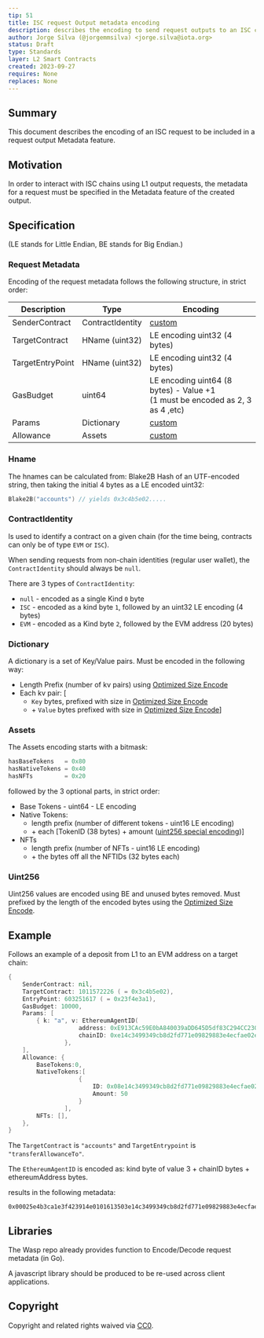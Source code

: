 ```yaml
---
tip: 51
title: ISC request Output metadata encoding
description: describes the encoding to send request outputs to an ISC chain
author: Jorge Silva (@jorgemmsilva) <jorge.silva@iota.org>
status: Draft
type: Standards
layer: L2 Smart Contracts
created: 2023-09-27
requires: None
replaces: None
---
```


## Summary

This document describes the encoding of an ISC request to be included in a request output Metadata feature.

## Motivation

In order to interact with ISC chains using L1 output requests, the metadata for a request must be specified in the Metadata feature of the created output.

## Specification

(LE stands for Little Endian, BE stands for Big Endian.)

### Request Metadata

Encoding of the request metadata follows the following structure, in strict order:

| Description      | Type             | Encoding                                                                           |
| ---------------- | ---------------- | ---------------------------------------------------------------------------------- |
| SenderContract   | ContractIdentity | [custom](./###ContractIdentity)                                                    |
| TargetContract   | HName (uint32)   | LE encoding uint32 (4 bytes)                                                       |
| TargetEntryPoint | HName (uint32)   | LE encoding uint32 (4 bytes)                                                       |
| GasBudget        | uint64           | LE encoding uint64 (8 bytes) - Value +1 <br/>(1 must be encoded as 2, 3 as 4 ,etc) |
| Params           | Dictionary       | [custom](./###Dictionary)                                                          |
| Allowance        | Assets           | [custom](./###Assets)                                                              |


### Hname

The hnames can be calculated from: Blake2B Hash of an UTF-encoded string, then taking the initial 4 bytes as a LE encoded uint32:

```go
Blake2B("accounts") // yields 0x3c4b5e02.....
```

### ContractIdentity

Is used to identify a contract on a given chain (for the time being, contracts can only be of type `EVM` or `ISC`).

When sending requests from non-chain identities (regular user wallet), the `ContractIdentity` should always be `null`.

There are 3 types of `ContractIdentity`:

- `null` - encoded as a single Kind `0` byte
- `ISC` - encoded as a kind byte `1`, followed by an uint32 LE encoding (4 bytes)
- `EVM` - encoded as a Kind byte `2`, followed by the EVM address (20 bytes)

### Dictionary

A dictionary is a set of Key/Value pairs.
Must be encoded in the following way:

- Length Prefix (number of kv pairs) using [Optimized Size Encode](https://github.com/iotaledger/wasp/blob/c362291b053f70c9b14a16961dd74b3b4176bba5/packages/util/rwutil/convert.go#L108-L137)
- Each kv pair: [
  - `Key` bytes, prefixed with size in [Optimized Size Encode](https://github.com/iotaledger/wasp/blob/c362291b053f70c9b14a16961dd74b3b4176bba5/packages/util/rwutil/convert.go#L108-L137)
  - \+ `Value` bytes prefixed with size in [Optimized Size Encode](https://github.com/iotaledger/wasp/blob/c362291b053f70c9b14a16961dd74b3b4176bba5/packages/util/rwutil/convert.go#L108-L137)]

### Assets

The Assets encoding starts with a bitmask:

```go
hasBaseTokens   = 0x80
hasNativeTokens = 0x40
hasNFTs         = 0x20
```

followed by the 3 optional parts, in strict order:

- Base Tokens - uint64 - LE encoding
- Native Tokens:
  - length prefix (number of different tokens - uint16 LE encoding)
  - \+ each [TokenID (38 bytes) + amount ([uint256 special encoding](./###Uint256))]
- NFTs
  - length prefix (number of NFTs - uint16 LE encoding)
  - \+ the bytes off all the NFTIDs (32 bytes each)

### Uint256

Uint256 values are encoded using BE and unused bytes removed. Must prefixed by the length of the encoded bytes using the [Optimized Size Encode](https://github.com/iotaledger/wasp/blob/c362291b053f70c9b14a16961dd74b3b4176bba5/packages/util/rwutil/convert.go#L108-L137).

## Example

Follows an example of a deposit from L1 to an EVM address on a target chain:

```go
{
	SenderContract: nil,
	TargetContract: 1011572226 ( = 0x3c4b5e02),
	EntryPoint: 603251617 ( = 0x23f4e3a1),
	GasBudget: 10000,
	Params: [
		{ k: "a", v: EthereumAgentID( 
                    address: 0xE913CAc59E0bA840039aDD645D5df83C294CC230, 
                    chainID: 0xe14c3499349cb8d2fd771e09829883e4ecfae02e6b09c9b6a0fb3c7504b4e2f4)
                },
	],
	Allowance: {
		BaseTokens:0,
		NativeTokens:[
                    {
                        ID: 0x08e14c3499349cb8d2fd771e09829883e4ecfae02e6b09c9b6a0fb3c7504b4e2f40100000000, 
                        Amount: 50
                    }
                ],
		NFTs: [],
	},
}
```

The `TargetContract` is `"accounts"` and `TargetEntrypoint` is `"transferAllowanceTo"`.

The `EthereumAgentID` is encoded as: kind byte of value 3 + chainID bytes + ethereumAddress bytes.

results in the following metadata:

```hex
0x00025e4b3ca1e3f423914e0101613503e14c3499349cb8d2fd771e09829883e4ecfae02e6b09c9b6a0fb3c7504b4e2f4e913cac59e0ba840039add645d5df83c294cc230400108e14c3499349cb8d2fd771e09829883e4ecfae02e6b09c9b6a0fb3c7504b4e2f401000000000132
```

## Libraries

The Wasp repo already provides function to Encode/Decode request metadata (in Go).

A javascript library should be produced to be re-used across client applications.

## Copyright

Copyright and related rights waived via [CC0](https://creativecommons.org/publicdomain/zero/1.0/).
